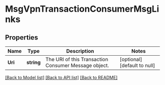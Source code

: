 # MsgVpnTransactionConsumerMsgLinks

## Properties
Name | Type | Description | Notes
------------ | ------------- | ------------- | -------------
**Uri** | **string** | The URI of this Transaction Consumer Message object. | [optional] [default to null]

[[Back to Model list]](../README.md#documentation-for-models) [[Back to API list]](../README.md#documentation-for-api-endpoints) [[Back to README]](../README.md)

